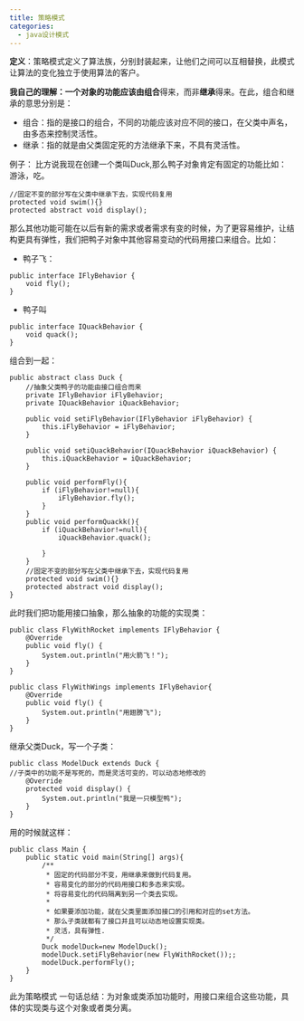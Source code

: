 ```yaml
---
title: 策略模式
categories:
  - java设计模式
---
```


**定义**：策略模式定义了算法族，分别封装起来，让他们之间可以互相替换，此模式让算法的变化独立于使用算法的客户。

**我自己的理解：**一个对象的功能应该由**组合**得来，而非**继承**得来。在此，组合和继承的意思分别是：
* 组合：指的是接口的组合，不同的功能应该对应不同的接口，在父类中声名，由多态来控制灵活性。
* 继承：指的就是由父类固定死的方法继承下来，不具有灵活性。

例子：
比方说我现在创建一个类叫Duck,那么鸭子对象肯定有固定的功能比如：游泳，吃。
```
//固定不变的部分写在父类中继承下去，实现代码复用
protected void swim(){}
protected abstract void display();
```
那么其他功能可能在以后有新的需求或者需求有变的时候，为了更容易维护，让结构更具有弹性，我们把鸭子对象中其他容易变动的代码用接口来组合。比如：
* 鸭子飞：
```
public interface IFlyBehavior {
    void fly();
}
```
* 鸭子叫
```
public interface IQuackBehavior {
    void quack();
}
```

组合到一起：
```
public abstract class Duck {
    //抽象父类鸭子的功能由接口组合而来
    private IFlyBehavior iFlyBehavior;
    private IQuackBehavior iQuackBehavior;

    public void setiFlyBehavior(IFlyBehavior iFlyBehavior) {
        this.iFlyBehavior = iFlyBehavior;
    }

    public void setiQuackBehavior(IQuackBehavior iQuackBehavior) {
        this.iQuackBehavior = iQuackBehavior;
    }

    public void performFly(){
        if (iFlyBehavior!=null){
            iFlyBehavior.fly();
        }
    }
    public void performQuackk(){
        if (iQuackBehavior!=null){
            iQuackBehavior.quack();

        }
    }
    //固定不变的部分写在父类中继承下去，实现代码复用
    protected void swim(){}
    protected abstract void display();
}
```

此时我们把功能用接口抽象，那么抽象的功能的实现类：
```
public class FlyWithRocket implements IFlyBehavior {
    @Override
    public void fly() {
        System.out.println("用火箭飞！");
    }
}
```
```
public class FlyWithWings implements IFlyBehavior{
    @Override
    public void fly() {
        System.out.println("用翅膀飞");
    }
}
```
继承父类Duck，写一个子类：
```
public class ModelDuck extends Duck {
//子类中的功能不是写死的，而是灵活可变的，可以动态地修改的
    @Override
    protected void display() {
        System.out.println("我是一只模型鸭");
    }
}
```
用的时候就这样：
```
public class Main {
    public static void main(String[] args){
        /**
         * 固定的代码部分不变，用继承来做到代码复用。
         * 容易变化的部分的代码用接口和多态来实现。
         * 将容易变化的代码隔离到另一个类去实现。
         *
         * 如果要添加功能，就在父类里面添加接口的引用和对应的set方法。
         * 那么子类就都有了接口并且可以动态地设置实现类。
         * 灵活，具有弹性.
         */
        Duck modelDuck=new ModelDuck();
        modelDuck.setiFlyBehavior(new FlyWithRocket());;
        modelDuck.performFly();
    }
}
```
此为策略模式
一句话总结：为对象或类添加功能时，用接口来组合这些功能，具体的实现类与这个对象或者类分离。

                                                                                                                                                                                                                                                                                                                                                                                                                                                                                                                                                                                                                                                                                                                                                                                                                                                                                                                                                                                                                                                                                                                                                                                                                                                                                                                                                                                                                                                                                                                                                                                                                                                                                                                                                                                                                                                                                                                                                                                                                                                                                                                                                                                                                                                                                                                                                                                                                                                                                                                                                                                                                                                                                                                                                                                                                                                                                                                                                                                                                                                                                                                                                                                                                                                                                                                                                                                                                                                                                                                                                                                                                                                                                                                                                                                                                                                                                                                                                                                                                                                                                                                                                                                                                                                                                                                                                                                                                                                                                                                                                                                                                                                                                                                                                                                                                                                                                                                                                                                                                                                                                                                                                                                                                                                                                                                                                                                                                                                                                                                                                                                                                                                                                                                                                                                                                                                                                                                                                                                                                                                                                                                                                                                                                                                                                                                                                                                                                                                                                                                                                                                                                                                                                                                                                                                                                                                                                                                                                                                                                                                          